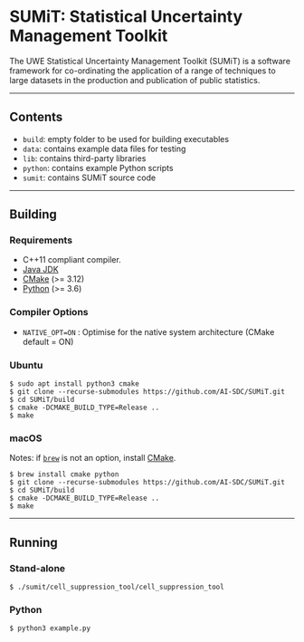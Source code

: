 # SUMiT: Statistical Uncertainty Management Toolkit

The UWE Statistical Uncertainty Management Toolkit (SUMiT) is a software
framework for co-ordinating the application of a range of techniques to large
datasets in the production and publication of public statistics.

*******************************************************************************

## Contents

* `build`: empty folder to be used for building executables
* `data`: contains example data files for testing
* `lib`: contains third-party libraries
* `python`: contains example Python scripts
* `sumit`: contains SUMiT source code

*******************************************************************************

## Building

### Requirements

* C++11 compliant compiler.
* [Java JDK](https://openjdk.org)
* [CMake](https://www.cmake.org "CMake") (>= 3.12)
* [Python](https://www.python.org "Python") (>= 3.6)

### Compiler Options

* `NATIVE_OPT=ON` : Optimise for the native system architecture (CMake default = ON)

### Ubuntu
```
$ sudo apt install python3 cmake
$ git clone --recurse-submodules https://github.com/AI-SDC/SUMiT.git
$ cd SUMiT/build
$ cmake -DCMAKE_BUILD_TYPE=Release ..
$ make
```

### macOS

Notes: if [`brew`](https://brew.sh) is not an option, install [CMake](https://cmake.org/install/).

```
$ brew install cmake python
$ git clone --recurse-submodules https://github.com/AI-SDC/SUMiT.git
$ cd SUMiT/build
$ cmake -DCMAKE_BUILD_TYPE=Release ..
$ make
```

*******************************************************************************

## Running

### Stand-alone

```
$ ./sumit/cell_suppression_tool/cell_suppression_tool
```

### Python

```
$ python3 example.py
```
